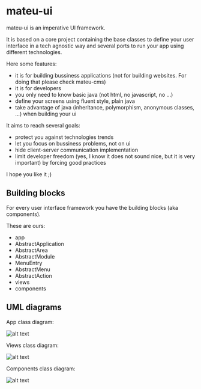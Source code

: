 # mateu-ui

mateu-ui is an imperative UI framework.

It is based on a core project containing the base classes to define your user interface in a tech agnostic way and several ports to run your app using different technologies.

Here some features:

- it is for building bussiness applications (not for building websites. For doing that please check mateu-cms)
- it is for developers
- you only need to know basic java (not html, no javascript, no ...)
- define your screens using fluent style, plain java
- take advantage of java (inheritance, polymorphism, anonymous classes, ...) when building your ui


It aims to reach several goals:

- protect you against technologies trends
- let you focus on bussiness problems, not on ui
- hide client-server communication implementation
- limit developer freedom (yes, I know it does not sound nice, but it is very important) by forcing good practices

I hope you like it ;)

Building blocks
---

For every user interface framework you have the building blocks (aka components).

These are ours:

- app
 - AbstractApplication
 - AbstractArea
 - AbstractModule
 - MenuEntry
  - AbstractMenu
  - AbstractAction
- views
- components

UML diagrams
---


App class diagram:

![alt text](http://yuml.me/3fb671cf.svg, "app class diagram")


Views class diagram:

![alt text](http://yuml.me/43de1929.svg, "views class diagram")


Components class diagram:

![alt text](http://yuml.me/a48f9dec.svg, "components class diagram")

